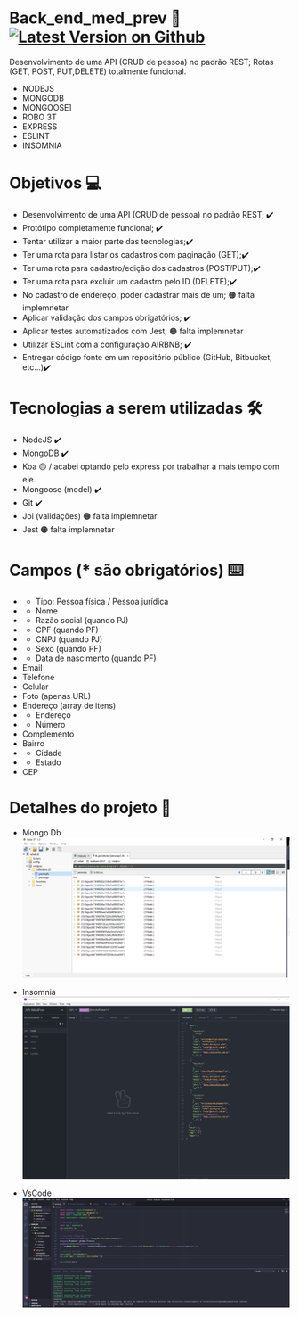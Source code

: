 # Back_end_med_prev 👾  [![Latest Version on Github](https://img.shields.io/github/release/wemersonrv/input-mask.svg?style=flat)](https://github.com/orafasb/back_end_med_prev)
Desenvolvimento de uma API (CRUD de pessoa) no padrão REST; Rotas (GET, POST, PUT,DELETE) totalmente funcional. 
- NODEJS 
- MONGODB
- MONGOOSE]
- ROBO 3T
- EXPRESS
- ESLINT
- INSOMNIA 


# Objetivos 💻
- Desenvolvimento de uma API (CRUD de pessoa) no padrão REST; ✔️
- Protótipo completamente funcional; ✔️
- Tentar utilizar a maior parte das tecnologias;✔️
- Ter uma rota para listar os cadastros com paginação (GET);✔️
- Ter uma rota para cadastro/edição dos cadastros (POST/PUT);✔️
- Ter uma rota para excluir um cadastro pelo ID (DELETE);✔️
- No cadastro de endereço, poder cadastrar mais de um; 🟠 falta implemnetar 
- Aplicar validação dos campos obrigatórios; ✔️
- Aplicar testes automatizados com Jest; 🟠 falta implemnetar 
- Utilizar ESLint com a configuração AIRBNB; ✔️ 
- Entregar código fonte em um repositório público (GitHub, Bitbucket, etc…)✔️

# Tecnologias a serem utilizadas 🛠
- NodeJS ✔️
- MongoDB ✔️
- Koa 🟡 / acabei optando pelo express por trabalhar a mais tempo com ele.
- Mongoose (model) ✔️
- Git ✔️
- Joi (validações) 🟠 falta implemnetar 
- Jest 🟠 falta implemnetar 


# Campos (* são obrigatórios) ⌨️
- * Tipo: Pessoa física / Pessoa jurídica 
- * Nome 
- * Razão social (quando PJ) 
- * CPF (quando PF) 
- * CNPJ (quando PJ) 
- * Sexo (quando PF) 
- * Data de nascimento (quando PF) 
- Email
- Telefone
- Celular
- Foto (apenas URL)
- Endereço (array de itens)
- * Endereço
- * Número
- Complemento
- Bairro
- * Cidade
- * Estado
- CEP

 # Detalhes do projeto 🎯
  - Mongo Db
  ![Alt text](https://github.com/orafasb/back_end_med_prev/blob/master/BANCO%20DE%20DATOS.PNG "INSOMNIA.PNG")
 
 - Insomnia 
 ![Alt text](https://github.com/orafasb/back_end_med_prev/blob/master/INSOMNIA.PNG "INSOMNIA.PNG")
 
 - VsCode
 ![Alt text](https://github.com/orafasb/back_end_med_prev/blob/master/vscode%20-.PNG "INSOMNIA.PNG")
 


